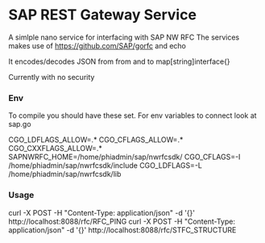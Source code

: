 # SAP REST Gateway Service

A simlple nano service for interfacing with SAP NW RFC
The services makes use of https://github.com/SAP/gorfc and echo

It encodes/decodes JSON from from and to map[string]interface{}

Currently with no security

### Env

To compile you should have these set. For env variables to connect look at sap.go

CGO_LDFLAGS_ALLOW=.*
CGO_CFLAGS_ALLOW=.*
CGO_CXXFLAGS_ALLOW=.*
SAPNWRFC_HOME=/home/phiadmin/sap/nwrfcsdk/
CGO_CFLAGS=-I /home/phiadmin/sap/nwrfcsdk/include
CGO_LDFLAGS=-L /home/phiadmin/sap/nwrfcsdk/lib

### Usage

curl -X POST -H "Content-Type: application/json" -d '{}' http://localhost:8088/rfc/RFC_PING
curl -X POST -H "Content-Type: application/json" -d '{}' http://localhost:8088/rfc/STFC_STRUCTURE

